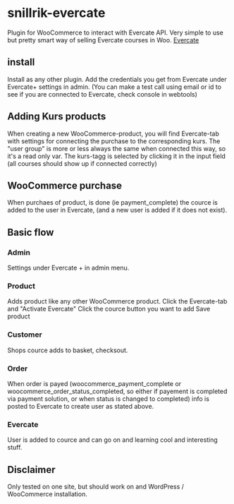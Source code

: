 # snillrik-evercate
 Plugin for WooCommerce to interact with Evercate API. Very simple to use but pretty smart way of selling Evercate courses in Woo. [Evercate](https://evercate.com/) 

## install
Install as any other plugin. 
Add the credentials you get from Evercate under Evercate+ settings in admin.
(You can make a test call using email or id to see if you are connected to Evercate, check console in webtools)

## Adding Kurs products
When creating a new WooCommerce-product, you will find Evercate-tab with settings for connecting the purchase to the corresponding kurs.
The "user group" is more or less always the same when connected this way, so it's a read only var.
The kurs-tagg is selected by clicking it in the input field (all courses should show up if connected correctly)

## WooCommerce purchase
When purchaes of product, is done (ie payment_complete) the cource is added to the user in Evercate, (and a new user is added if it does not exist).

## Basic flow
### Admin
Settings under Evercate + in admin menu.

### Product
Adds product like any other WooCommerce product.
Click the Evercate-tab and "Activate Evercate"
Click the cource button you want to add
Save product

### Customer
Shops cource adds to basket, checksout.

### Order
When order is payed (woocommerce_payment_complete or woocommerce_order_status_completed, so either if payement is completed via payment solution, or when status is changed to completed) info is posted to Evercate to create user as stated above.

### Evercate
User is added to cource and can go on and learning cool and interesting stuff.

## Disclaimer 
Only tested on one site, but should work on and WordPress / WooCommerce installation. 